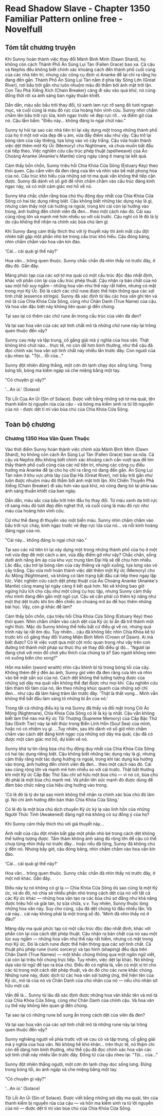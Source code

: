 # Read Shadow Slave - Chapter 1350 Familiar Pattern online free - Novelfull

## Tóm tắt chương truyện

Khi Sunny hoàn thành việc thay đổi Mảnh Bình Minh (Dawn Shard), họ không còn cách Thành Phố Ân Sủng Lụi Tàn (Fallen Grace) bao xa. Cả cậu và Nephis đều không biết chính xác khoảng cách đến thành phố cuối cùng của các nhà tiên tri, nhưng các công cụ định vị Ananke để lại chỉ ra rằng họ đang đến gần. Thành Phố Ân Sủng Lụi Tàn nằm ở phía tây Sông Lớn (Great River), nơi bầu trời gần như luôn nhuộm màu đỏ thẫm bởi ánh mặt trời lặn. Con Tàu Phá Xiềng Xích (Chain Breaker) càng đi sâu vào quá khứ, nó cũng đồng thời rời xa ánh sáng ban ngày thuần khiết.

Dần dần, màu sắc bầu trời thay đổi, từ xanh lam rực rỡ sang đỏ tươi ngoạn mục, và cuối cùng là màu đỏ rực của hoàng hôn vĩnh cửu. Sunny nhìn chằm chằm lên bầu trời rực lửa, kinh ngạc trước vẻ đẹp rực rỡ... và điềm gở của nó. Cậu lẩm bẩm: "Điều này... không đáng lo ngại chút nào."

Sunny tự hỏi tại sao các nhà tiên tri lại xây dựng một trong những thành phố của họ ở một nơi vừa đẹp đẽ u ám, vừa đầy điềm xấu như vậy. Cậu trở lại bóng râm của cây thiêng, tựa lưng vào vỏ cây trắng. Cậu vừa hoàn thành việc dệt thêm một Ký Ức (Memory) cho Nightmare, và chưa muốn bắt đầu cái tiếp theo. Việc nghiên cứu cấu trúc phép thuật (spellweave) của Áo Choàng Ananke (Ananke's Mantle) cũng ngày càng ít mang lại kết quả.

Cảm thấy bồn chồn, Sunny triệu hồi Chìa Khóa Cửa Sông (Estuary Key) theo thói quen. Cậu cầm viên đá đen răng cưa lên và nhìn vào bề mặt phong hóa của nó. Cấu trúc khó hiểu của những sợi tơ ma quái vẫn không thể tiếp cận được. Sunny đã dành vô số giờ để nhìn chằm chằm vào cấu trúc đáng kinh ngạc này, và có một cảm giác mơ hồ về nó.

Sunny khá chắc chắn rằng bùa chú thụ động duy nhất của Chìa Khóa Cửa Sông có hai tác dụng riêng biệt. Cậu không biết những tác dụng này là gì, nhưng cảm thấy một cái hướng ra ngoài, trong khi cái còn lại hướng vào trong, ảnh hưởng đến chính viên đá đen... theo một cách nào đó. Cái sau cũng rộng lớn và mạnh mẽ hơn nhiều so với cái trước. Cậu nghĩ có lẽ đó là lý do cậu không thể nhận ra chính xác bùa chú làm gì.

Khi Sunny đang cảm thấy thích thú với lý thuyết này thì ánh mắt cậu đột nhiên bắt gặp một phần nhỏ bé trong cấu trúc khó hiểu. Cậu đóng băng, nhìn chằm chằm vào hoa văn kín đáo.

'Cái... cái quái gì thế này?'

Hoa văn... trông quen thuộc. Sunny chắc chắn đã nhìn thấy nó trước đây, ở đâu đó. Gần đây.

Mảng phức tạp của các sợi tơ ma quái có một cấu trúc độc đáo nhất định, khác với phần còn lại của cấu trúc phép thuật. Cậu nhận ra bản chất của nó sau một hồi suy ngẫm - những hoa văn như thế này rất hiếm, nhưng có mặt trong mọi Ký Ức. Đó là cách các chữ rune được thể hiện thông qua các sợi tinh chất (essence strings). Sunny đã xác định từ lâu các hoa văn ghi tên và mô tả của Chìa Khóa Cửa Sông, cũng như Chân Danh (True Name) của cậu. Và hoa văn đặc biệt này không liên quan gì đến chúng.

Tại sao lại có thêm các chữ rune ẩn trong cấu trúc của viên đá đen?

Và tại sao hoa văn của các sợi tinh chất mô tả những chữ rune này lại trông quen thuộc đến vậy?

Sunny cau mày và tập trung, cố gắng giải mã ý nghĩa của hoa văn. Thật không khó chút nào... thực tế, nó còn dễ hơn bình thường, như thể cậu đã đọc chính xác hoa văn sợi tinh chất này nhiều lần trước đây. Con ngươi của cậu nheo lại. "Tội... lỗi của..."

Sunny đột nhiên đứng thẳng, một cơn ớn lạnh chạy dọc sống lưng. Trong bóng tối, bóng ma kiếm ngáp và che miệng bằng một tay.

"Có chuyện gì vậy?"

'...An ủi.' (Solace)

Tội Lỗi Của An Ủi (Sin of Solace). Được viết bằng những sợi tơ ma quái, tên thanh kiếm bị nguyền rủa của cậu - và bóng ma kiếm sinh ra từ lời nguyền của nó - được dệt tỉ mỉ vào bùa chú của Chìa Khóa Cửa Sông.

## Toàn bộ chương

### Chương 1350 Hoa Văn Quen Thuộc

Vào thời điểm Sunny hoàn thành việc chỉnh sửa Mảnh Bình Minh (Dawn Shard), họ không còn cách Ân Sủng Lụi Tàn (Fallen Grace) bao xa nữa. Cả cậu và Nephis đều không biết chính xác khoảng cách cần vượt qua để tìm thấy thành phố cuối cùng của các nữ tiên tri, nhưng các công cụ điều hướng mà Ananke để lại cho họ chỉ ra rằng nó đang đến gần. Ân Sủng Lụi Tàn nằm ở khu vực phía tây của Đại Hà (Great River), nơi bầu trời gần như luôn được nhuộm màu đỏ thẫm bởi ánh mặt trời lặn. Khi Chiến Thuyền Phá Xiềng (Chain Breaker) đi sâu hơn vào quá khứ, nó cũng đang bỏ lại phía sau ánh sáng thuần khiết của ban ngày.

Dần dần, màu sắc của bầu trời trên đầu họ thay đổi. Từ màu xanh da trời rực rỡ sang màu đỏ tươi đẹp đến nghẹt thở, và cuối cùng là màu đỏ rực như máu của hoàng hôn vĩnh cửu.

Cứ như thể đang đi thuyền vào một biển máu. Sunny nhìn chằm chằm vào bầu trời rực cháy, kinh ngạc trước vẻ đẹp rực lửa của nó… và nỗi kinh hoàng đáng ngại của nó.

"Cái này... không đáng lo ngại chút nào."

Tại sao các nữ tiên tri lại xây dựng một trong những thành phố của họ ở một nơi vừa đẹp đẽ một cách u ám, vừa đầy điềm gở như vậy? Chắc chắn, sống dưới ánh nắng ấm áp của khu vực trung tâm Đại Hà sẽ dễ chịu hơn nhiều. Lắc đầu, cậu trở lại bóng râm của cây thiêng và ngồi xuống, tựa lưng vào vỏ cây trắng. Cậu vừa mới hoàn thành việc dệt thêm một Ký ức (Memory) cho Ác Mộng (Nightmare), và không có tâm trạng bắt đầu cái tiếp theo ngay lập tức. Việc nghiên cứu cách dệt phép thuật của Áo Choàng Ananke (Ananke's Mantle) cũng mang lại ngày càng ít kết quả hơn. Nó sẽ không bao giờ ngừng hữu ích cho cậu như một công cụ học tập, nhưng Sunny cảm thấy như mình đang đến gần một ngõ cụt. Cậu sẽ cần phải có thêm kỹ năng như một thợ dệt trước khi tìm đến chiếc áo choàng mờ ảo để học thêm những bài học. Vậy, còn gì khác để làm?

Cảm thấy bồn chồn, cậu triệu hồi Chìa Khóa Cửa Sông (Estuary Key) theo thói quen. Nhìn chằm chằm vào cách dệt của Ký ức bí ẩn đã trở thành một nghi thức. Mặc dù Sunny không thể hiểu bất cứ điều gì về nó, nhưng quá trình này lại rất êm dịu. Tuy nhiên... cậu đã không liếc nhìn Chìa Khóa kể từ trước khi cố gắng thay đổi Vương Miện Bình Minh (Crown of Dawn). Ai mà biết được? Có lẽ việc vượt qua một cột mốc quan trọng như vậy trên con đường trở thành một pháp sư thực thụ sẽ thay đổi điều gì đó... "Ngươi lại đang chơi với món đồ chơi yêu thích của chúng ta à? Sao ngươi không ném nó xuống biển cho xong?"

Hồn ma kiếm (sword wraith) nhìn cậu khinh bỉ từ trong bóng tối của cây. Không thèm để ý đến ảo ảnh, Sunny giơ viên đá đen răng cưa lên và nhìn vào bề mặt sần sùi của nó. Cách dệt không thể tưởng tượng được của những sợi dây ma quái vẫn không thể đạt được như mọi khi. Cậu nghiên cứu tấm thảm tối tăm của nó, lần theo những khúc quanh của những sợi chỉ đen... như cậu đã làm hàng trăm lần trước đây. 'Thật là thất vọng... Mình vẫn không thể bắt đầu làm sáng tỏ những bí ẩn của nó.'

Trong tất cả những điều kỳ lạ mà Sunny đã thấy và đối mặt trong Cõi Ác Mộng (Nightmare), Chìa Khóa Cửa Sông có lẽ là kỳ lạ nhất. Cậu vẫn không biết làm thế nào mà Ký ức Tối Thượng (Supreme Memory) của Cấp Bậc Thứ Sáu (Sixth Tier) này lại kết thúc trong Biển Linh Hồn (Soul Sea) của mình, hoặc nó có nhiệm vụ gì. ...Tuy nhiên, sau khi dành vô số giờ nhìn chằm chằm vào cách dệt đáng kinh ngạc của những sợi dây ma quái, cậu đã có được một cảm giác mơ hồ, dự kiến về nó.

Sunny khá tự tin rằng bùa chú thụ động duy nhất của Chìa Khóa Cửa Sông có hai tác dụng riêng biệt. Cậu không biết những tác dụng này là gì, nhưng cảm thấy rằng một tác dụng hướng ra ngoài, trong khi tác dụng kia hướng vào trong, ảnh hưởng đến chính viên đá đen... theo một cách nào đó. Cái sau cũng rộng lớn và mạnh mẽ hơn nhiều so với cái trước. Thật bất thường khi một Ký ức Cấp Bậc Thứ Sáu chỉ sở hữu một bùa chú — vì nó có, bùa chú đó phải là một bùa chú mạnh mẽ. Và phần lớn sức mạnh đó được dùng để đảm bảo chức năng của hiệu ứng hướng vào trong.

'Có lẽ đó là lý do tại sao mình không thể nhận ra chính xác bùa chú đó làm gì. Nó chỉ ảnh hưởng đến bản thân Chìa Khóa Cửa Sông.'

Có lẽ đó là một bùa chú dịch chuyển Ký ức kỳ lạ vào linh hồn của những Người Thức Tỉnh (Awakened) đáng ngờ mà không có sự đồng ý của họ?

Khi Sunny cảm thấy thích thú với giả thuyết này...

Ánh mắt của cậu đột nhiên bắt gặp một phần nhỏ bé trong cách dệt không thể tưởng tượng được. Tấm thảm không ánh sáng đủ rộng lớn để cậu có thể chưa từng nhìn thấy nó trước đây... hoặc nếu đã từng, Sunny đã không chú ý đến nó. Nhưng bây giờ, cậu đóng băng, nhìn chằm chằm vào hoa văn kín đáo.

'Cái... cái quái gì thế này?'

Hoa văn... trông quen thuộc. Sunny chắc chắn đã nhìn thấy nó trước đây, ở một nơi khác. Gần đây.

Điều này tự nó không có gì lạ — Chìa Khóa Cửa Sông dù sao cũng là một Ký ức, và do đó, nó chia sẻ nhiều phần nhỏ trong cách dệt của nó với tất cả các Ký ức khác — những hoa văn tạo ra các bùa chú sơ đẳng như khả năng được triệu hồi và giải tán, tự sửa chữa, v.v. Tuy nhiên, Sunny thuộc lòng những hoa văn này. Suy cho cùng, cậu đã dệt chúng từ đầu nhiều lần. Và cái này... cái này không phải là một trong số đó. 'Mình đã nhìn thấy nó ở đâu?'

Mảng dây ma quái phức tạp có một cấu trúc độc đáo nhất định, khác với phần còn lại của cách dệt phép thuật. Cậu nhận ra bản chất của nó sau một lúc suy ngẫm — những hoa văn như thế này rất hiếm, nhưng có mặt trong mọi Ký ức. Đó là cách rune được thể hiện thông qua các sợi tinh chất. Cả thuật phù phép rune (runic sorcery) và tạo hình (shaping) đều dựa trên Chân Danh (True Names) — một khắc chúng thông qua một ngôn ngữ viết, cái còn lại triệu hồi chúng trực tiếp. Tuy nhiên, việc dệt lại khác. Nó không dựa vào từ ngữ để tạo ra bùa chú. Điều đó có nghĩa là, vẫn có một vị trí cho các từ trong một cách dệt phép thuật, và do đó cho các rune khắc chúng. Những rune này, được dịch từ các hoa văn sợi tương ứng, thể hiện tên của Ký ức, mô tả của nó và Chân Danh của chủ nhân của nó — nếu chủ nhân sở hữu một cái.

Vấn đề là... Sunny từ lâu đã xác định được những hoa văn khắc tên và mô tả của Chìa Khóa Cửa Sông, cũng như Chân Danh của chính cậu. Và hoa văn cụ thể này không liên quan gì đến chúng.

Tại sao lại có những rune bổ sung ẩn trong cách dệt của viên đá đen?

Và tại sao hoa văn của các sợi tinh chất mô tả những rune này lại trông quen thuộc đến vậy?

Sunny nghiêng người về phía trước với vẻ cau có và tập trung, cố gắng giải mã ý nghĩa của hoa văn. Nó không hề khó khăn... trên thực tế, nó thậm chí còn dễ dàng hơn bình thường, như thể cậu đã đọc chính xác hoa văn các sợi tinh chất này nhiều lần trước đây. Đồng tử của cậu nheo lại. "Tội... của..."

Sunny đột nhiên thẳng người, một cơn ớn lạnh chạy dọc sống lưng. Đứng trong bóng tối, ảo ảnh ngáp và che miệng bằng một tay.

"Có chuyện gì vậy?"

'...An ủi.' (Solace)

Tội Lỗi An Ủi (Sin of Solace). Được viết bằng những sợi dây ma quái, tên của thanh kiếm bị nguyền rủa của cậu — và hồn ma kiếm sinh ra từ lời nguyền của nó — được dệt tỉ mỉ vào bùa chú của Chìa Khóa Cửa Sông.
